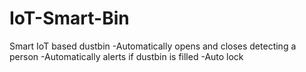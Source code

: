 # IoT-Smart-Bin

Smart IoT based dustbin
-Automatically opens and closes detecting a person
-Automatically alerts if dustbin is filled
-Auto lock
